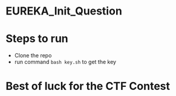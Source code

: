# EUREKA_Init_Question

# Steps to run
- Clone the repo
- run command `bash key.sh` to get the key

# Best of luck for the CTF Contest
